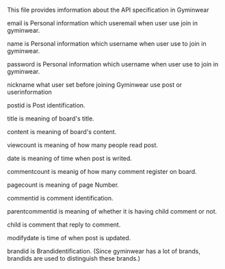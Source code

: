 This file provides imformation about the API specification in Gyminwear

email is Personal information which useremail when user use join in gyminwear.

name is Personal information which username when user use to join in gyminwear.

password is Personal information which username when user use to join in gyminwear.

nickname what user set before joining Gyminwear use post or userinformation

postid is Post identification.

title is meaning of board's title.

content is meaning of board's content.

viewcount is meaning of how many people read post.

date is meaning of time when post is writed.

commentcount is meanig of how many comment register on board.

pagecount is meaning of page Number.

commentid is comment identification.

parentcommentid is meaning of whether it is having child comment or not.

child is comment that reply to comment.

modifydate is time of when post is updated.

brandid is Brandidentification.
(Since gyminwear has a lot of brands, brandids are used to distinguish these brands.)
